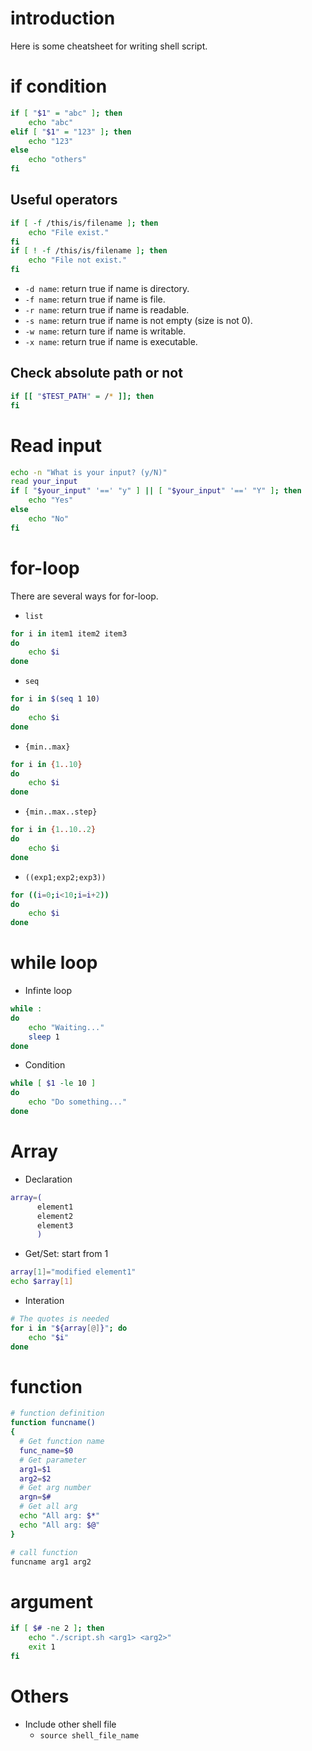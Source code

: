 # introduction

Here is some cheatsheet for writing shell script.

# if condition

```sh
if [ "$1" = "abc" ]; then
    echo "abc"
elif [ "$1" = "123" ]; then
    echo "123"
else
    echo "others"
fi
```

## Useful operators

```sh
if [ -f /this/is/filename ]; then
    echo "File exist."
fi
if [ ! -f /this/is/filename ]; then
    echo "File not exist."
fi
```

* `-d name`: return true if name is directory.
* `-f name`: return true if name is file.
* `-r name`: return true if name is readable.
* `-s name`: return true if name is not empty (size is not 0).
* `-w name`: return ture if name is writable.
* `-x name`: return true if name is executable.

## Check absolute path or not

```sh
if [[ "$TEST_PATH" = /* ]]; then
fi
```

# Read input
```bash
echo -n "What is your input? (y/N)"
read your_input
if [ "$your_input" '==' "y" ] || [ "$your_input" '==' "Y" ]; then
    echo "Yes"
else
    echo "No"
fi
```

# for-loop

There are several ways for for-loop.

* `list`
```sh
for i in item1 item2 item3
do
    echo $i
done
```
* `seq`
```sh
for i in $(seq 1 10)
do
    echo $i
done
```
* `{min..max}`
```sh
for i in {1..10}
do
    echo $i
done
```
* `{min..max..step}`
```sh
for i in {1..10..2}
do
    echo $i
done
```
* `((exp1;exp2;exp3))`
```sh
for ((i=0;i<10;i=i+2))
do
    echo $i
done
```

# while loop

* Infinte loop
```sh
while :
do
    echo "Waiting..."
    sleep 1
done
```
* Condition
```sh
while [ $1 -le 10 ]
do
    echo "Do something..."
done
```

# Array

* Declaration
```sh
array=(
      element1
      element2
      element3
      )
```
* Get/Set: start from 1
```sh
array[1]="modified element1"
echo $array[1]
```
* Interation
```sh
# The quotes is needed
for i in "${array[@]}"; do
    echo "$i"
done
```

# function

```sh
# function definition
function funcname()
{
  # Get function name
  func_name=$0
  # Get parameter
  arg1=$1
  arg2=$2
  # Get arg number
  argn=$#
  # Get all arg
  echo "All arg: $*"
  echo "All arg: $@"
}

# call function
funcname arg1 arg2
```

# argument

```sh
if [ $# -ne 2 ]; then
    echo "./script.sh <arg1> <arg2>"
    exit 1
fi
```

# Others
* Include other shell file
  - `source shell_file_name`

